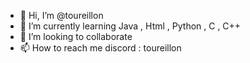 - 👋 Hi, I’m @toureillon
- 🌱 I’m currently learning Java , Html , Python , C , C++ 
- 💞️ I’m looking to collaborate 
- 📫 How to reach me discord : toureillon

<!---
toureillon/toureillon is a ✨ special ✨ repository because its `README.md` (this file) appears on your GitHub profile.
You can click the Preview link to take a look at your changes.
--->
